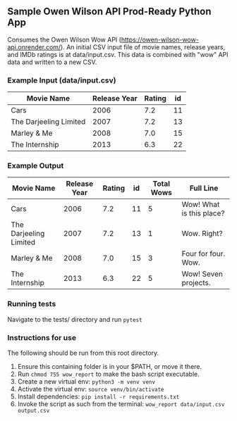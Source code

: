 ## Sample Owen Wilson API Prod-Ready Python App

Consumes the Owen Wilson Wow API (https://owen-wilson-wow-api.onrender.com/).
An initial CSV input file of movie names, release years, and IMDb ratings is at data/input.csv. This data is combined with "wow" API data and written to a new CSV.

### Example Input (data/input.csv)

| Movie Name   | Release Year | Rating | id  |
|--------------|-----|--------|-----|
| Cars         | 2006 | 7.2    | 11  |
| The Darjeeling Limited | 2007 | 7.2    | 13  |
| Marley & Me | 2008 | 7.0    | 15  |
| The Internship | 2013 | 6.3    | 22  |


### Example Output

| Movie Name   | Release Year | Rating | id  |  Total Wows  |  Full Line  |
|--------------|-----|--------|-----|---|---|
| Cars         | 2006 | 7.2    | 11  |5|Wow! What is this place?
| The Darjeeling Limited | 2007 | 7.2    | 13  |1|Wow. Right?
| Marley & Me | 2008 | 7.0    | 15  |3|Four for four. Wow.
| The Internship | 2013 | 6.3    | 22  |5|Wow! Seven projects.



### Running tests
Navigate to the tests/ directory and run `pytest`
### Instructions for use

The following should be run from this root directory.
1. Ensure this containing folder is in your $PATH, or move it there. 
2. Run `chmod 755 wow_report` to make the bash script executable.
3. Create a new virtual env: `python3 -m venv venv`
4. Activate the virtual env: `source venv/bin/activate` 
5. Install dependencies: `pip install -r requirements.txt `
4. Invoke the script as such from the terminal: `wow_report data/input.csv output.csv`